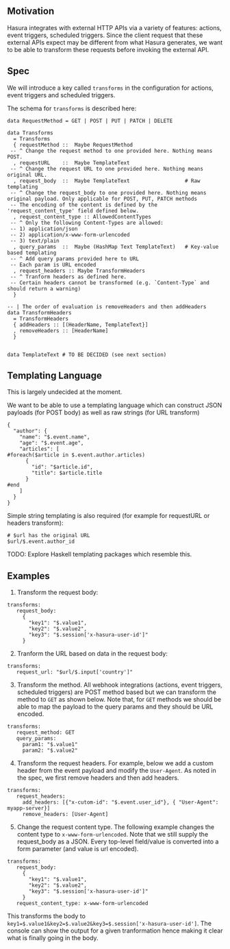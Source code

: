 ## Motivation

Hasura integrates with external HTTP APIs via a variety of features: actions, event triggers, scheduled triggers. Since the client request that these external APIs expect may be different from what Hasura generates, we want to be able to transform these requests before invoking the external API.

## Spec

We will introduce a key called `transforms` in the configuration for actions, event triggers and scheduled triggers.

The schema for `transforms` is described here:

``` 
data RequestMethod = GET | POST | PUT | PATCH | DELETE

data Transforms 
  = Transforms
  { requestMethod ::  Maybe RequestMethod
 -- ^ Change the request method to one provided here. Nothing means POST.
  , requestURL    ::  Maybe TemplateText
 -- ^ Change the request URL to one provided here. Nothing means original URL.
  , request_body  ::  Maybe TemplateText                  # Raw templating
 -- ^ Change the request_body to one provided here. Nothing means original payload. Only applicable for POST, PUT, PATCH methods
 -- The encoding of the content is defined by the 'request_content_type' field defined below.
  , request_content_type :: AllowedContentTypes
 -- ^ Only the following Content-Types are allowed:
 -- 1) application/json
 -- 2) application/x-www-form-urlencoded
 -- 3) text/plain
  , query_params  ::  Maybe (HashMap Text TemplateText)   # Key-value based templating
 -- ^ Add query params provided here to URL
 -- Each param is URL encoded
  , request_headers :: Maybe TransformHeaders
 -- ^ Tranform headers as defined here.
 -- Certain headers cannot be transformed (e.g. `Content-Type` and should return a warning)
  }

-- | The order of evaluation is removeHeaders and then addHeaders
data TransformHeaders
  = TransformHeaders
  { addHeaders :: [(HeaderName, TemplateText}]
  , removeHeaders :: [HeaderName]
  }


data TemplateText # TO BE DECIDED (see next section)

```

## Templating Language

This is largely undecided at the moment.

We want to be able to use a templating language which can construct JSON payloads (for POST body) as well as raw strings (for URL transform)

```
{
  "author": {
    "name": "$.event.name",
    "age": "$.event.age",
    "articles": [
#foreach($article in $.event.author.articles)
      {
        "id": "$article.id",
        "title": $article.title
      }
#end
    ]
  }
}
```

Simple string templating is also required (for example for requestURL or headers transform):

```
# $url has the original URL
$url/$.event.author_id
```

TODO: Explore Haskell templating packages which resemble this.


## Examples

1. Transform the request body:

```
transforms:
   request_body:
     {
       "key1": "$.value1",
       "key2": "$.value2",
       "key3": "$.session['x-hasura-user-id']"
     }
```

2. Tranform the URL based on data in the request body:

```
transforms:
   request_url: "$url/$.input['country']"
```


3. Transform the method. All webhook integrations (actions, event triggers, scheduled triggers) are POST method based but we can transform the method to `GET` as shown below. Note that, for `GET` methods we should be able to map the payload to the query params and they should be URL encoded.

```
transforms:
   request_method: GET
   query_params:
     param1: "$.value1"
     param2: "$.value2"
```

4. Transform the request headers. For example, below we add a custom header from the event payload and modify the `User-Agent`. As noted in the spec, we first remove headers and then add headers. 

```
transforms:
   request_headers:
     add_headers: [{"x-cutom-id": "$.event.user_id"}, { "User-Agent": myapp-server}]
     remove_headers: [User-Agent]
```

5. Change the request content type. The following example changes the content type to `x-www-form-urlencoded`. Note that we still supply the request_body as a JSON. Every top-level field/value is converted into a form parameter (and value is url encoded).

```
transforms:
   request_body:
     {
       "key1": "$.value1",
       "key2": "$.value2",
       "key3": "$.session['x-hasura-user-id']"
     }
   request_content_type: x-www-form-urlencoded
```

This transforms the body to `key1=$.value1&key2=$.value2&key3=$.session['x-hasura-user-id']`. The console can show the output for a given tranformation hence making it clear what is finally going in the body.
